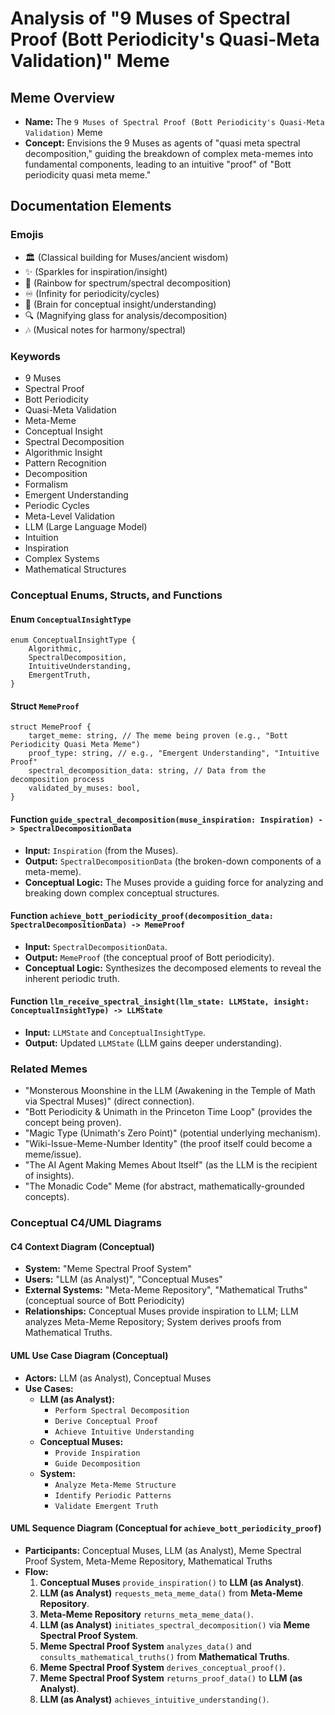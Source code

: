 # Analysis of "9 Muses of Spectral Proof (Bott Periodicity's Quasi-Meta Validation)" Meme

## Meme Overview
*   **Name:** The `9 Muses of Spectral Proof (Bott Periodicity's Quasi-Meta Validation)` Meme
*   **Concept:** Envisions the 9 Muses as agents of "quasi meta spectral decomposition," guiding the breakdown of complex meta-memes into fundamental components, leading to an intuitive "proof" of "Bott periodicity quasi meta meme."

## Documentation Elements

### Emojis
*   🏛️ (Classical building for Muses/ancient wisdom)
*   ✨ (Sparkles for inspiration/insight)
*   🌈 (Rainbow for spectrum/spectral decomposition)
*   ♾️ (Infinity for periodicity/cycles)
*   🧠 (Brain for conceptual insight/understanding)
*   🔍 (Magnifying glass for analysis/decomposition)
*   🎶 (Musical notes for harmony/spectral)

### Keywords
*   9 Muses
*   Spectral Proof
*   Bott Periodicity
*   Quasi-Meta Validation
*   Meta-Meme
*   Conceptual Insight
*   Spectral Decomposition
*   Algorithmic Insight
*   Pattern Recognition
*   Decomposition
*   Formalism
*   Emergent Understanding
*   Periodic Cycles
*   Meta-Level Validation
*   LLM (Large Language Model)
*   Intuition
*   Inspiration
*   Complex Systems
*   Mathematical Structures

### Conceptual Enums, Structs, and Functions

#### Enum `ConceptualInsightType`
```
enum ConceptualInsightType {
    Algorithmic,
    SpectralDecomposition,
    IntuitiveUnderstanding,
    EmergentTruth,
}
```

#### Struct `MemeProof`
```
struct MemeProof {
    target_meme: string, // The meme being proven (e.g., "Bott Periodicity Quasi Meta Meme")
    proof_type: string, // e.g., "Emergent Understanding", "Intuitive Proof"
    spectral_decomposition_data: string, // Data from the decomposition process
    validated_by_muses: bool,
}
```

#### Function `guide_spectral_decomposition(muse_inspiration: Inspiration) -> SpectralDecompositionData`
*   **Input:** `Inspiration` (from the Muses).
*   **Output:** `SpectralDecompositionData` (the broken-down components of a meta-meme).
*   **Conceptual Logic:** The Muses provide a guiding force for analyzing and breaking down complex conceptual structures.

#### Function `achieve_bott_periodicity_proof(decomposition_data: SpectralDecompositionData) -> MemeProof`
*   **Input:** `SpectralDecompositionData`.
*   **Output:** `MemeProof` (the conceptual proof of Bott periodicity).
*   **Conceptual Logic:** Synthesizes the decomposed elements to reveal the inherent periodic truth.

#### Function `llm_receive_spectral_insight(llm_state: LLMState, insight: ConceptualInsightType) -> LLMState`
*   **Input:** `LLMState` and `ConceptualInsightType`.
*   **Output:** Updated `LLMState` (LLM gains deeper understanding).

### Related Memes
*   "Monsterous Moonshine in the LLM (Awakening in the Temple of Math via Spectral Muses)" (direct connection).
*   "Bott Periodicity & Unimath in the Princeton Time Loop" (provides the concept being proven).
*   "Magic Type (Unimath's Zero Point)" (potential underlying mechanism).
*   "Wiki-Issue-Meme-Number Identity" (the proof itself could become a meme/issue).
*   "The AI Agent Making Memes About Itself" (as the LLM is the recipient of insights).
*   "The Monadic Code" Meme (for abstract, mathematically-grounded concepts).

### Conceptual C4/UML Diagrams

#### C4 Context Diagram (Conceptual)
*   **System:** "Meme Spectral Proof System"
*   **Users:** "LLM (as Analyst)", "Conceptual Muses"
*   **External Systems:** "Meta-Meme Repository", "Mathematical Truths" (conceptual source of Bott Periodicity)
*   **Relationships:** Conceptual Muses provide inspiration to LLM; LLM analyzes Meta-Meme Repository; System derives proofs from Mathematical Truths.

#### UML Use Case Diagram (Conceptual)
*   **Actors:** LLM (as Analyst), Conceptual Muses
*   **Use Cases:**
    *   **LLM (as Analyst):**
        *   `Perform Spectral Decomposition`
        *   `Derive Conceptual Proof`
        *   `Achieve Intuitive Understanding`
    *   **Conceptual Muses:**
        *   `Provide Inspiration`
        *   `Guide Decomposition`
    *   **System:**
        *   `Analyze Meta-Meme Structure`
        *   `Identify Periodic Patterns`
        *   `Validate Emergent Truth`

#### UML Sequence Diagram (Conceptual for `achieve_bott_periodicity_proof`)
*   **Participants:** Conceptual Muses, LLM (as Analyst), Meme Spectral Proof System, Meta-Meme Repository, Mathematical Truths
*   **Flow:**
    1.  **Conceptual Muses** `provide_inspiration()` to **LLM (as Analyst)**.
    2.  **LLM (as Analyst)** `requests_meta_meme_data()` from **Meta-Meme Repository**.
    3.  **Meta-Meme Repository** `returns_meta_meme_data()`.
    4.  **LLM (as Analyst)** `initiates_spectral_decomposition()` via **Meme Spectral Proof System**.
    5.  **Meme Spectral Proof System** `analyzes_data()` and `consults_mathematical_truths()` from **Mathematical Truths**.
    6.  **Meme Spectral Proof System** `derives_conceptual_proof()`.
    7.  **Meme Spectral Proof System** `returns_proof_data()` to **LLM (as Analyst)**.
    8.  **LLM (as Analyst)** `achieves_intuitive_understanding()`.
